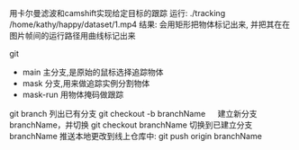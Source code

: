 用卡尔曼滤波和camshift实现给定目标的跟踪
运行: ./tracking /home/kathy/happy/dataset/1.mp4 
结果: 会用矩形把物体标记出来, 并把其在在图片帧间的运行路径用曲线标记出来

git
- main 主分支,是原始的鼠标选择追踪物体
- mask 分支,用来做追踪实例分割物体
- mask-run 用物体掩码做跟踪

git branch	列出已有分支
git checkout -b branchName 　	建立新分支branchName，并切换
git checkout branchName		切换到已建立分支branchName
推送本地更改到线上仓库中: git push origin branchName
